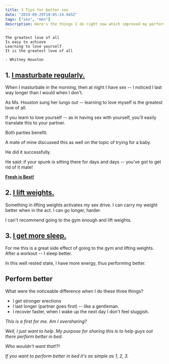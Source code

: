 ```yaml
---
title: 3 Tips for better sex
date: "2019-09-29T10:05:24.945Z"
tags: ["sex", "men"]
description: Here's the things I do right now which improved my performance in the bedroom.
---
```


```
The greatest love of all
Is easy to achieve
Learning to love yourself
It is the greatest love of all

- Whitney Houston
```

## 1. [I masturbate regularly.](https://www.betterhealth.vic.gov.au/health/healthyliving/masturbation)

When I masturbate in the morning, then at night I have sex -- I noticed I last way longer than I would when I don't.

As Ms. Houston sung her lungs out -- learning to love myself is the greatest love of all.

If you learn to love yourself -- as in having sex with yourself, you'll easily translate this to your partner.

Both parties benefit.

A mate of mine discussed this as well on the topic of trying for a baby.

He did it successfully.

He said: if your spunk is sitting there for days and days -- you've got to get rid of it mate!

[**Fresh is Best!**](https://www.ovulationcalculator.com/sperm/)

## 2. [I lift weights.](http://www.executivestyle.com.au/why-training-harder-at-the-gym-equals-better-sex-gjcow9)

Something in lifting weights activates my sex drive. I can carry my weight better when in the act. I can go longer, harder.

I can't recommend going to the gym enough and lift weights.

## 3. [I get more sleep.](https://www.healthline.com/nutrition/10-reasons-why-good-sleep-is-important#section4)

For me this is a great side effect of going to the gym and lifting weights. After a workout -- I sleep better.

In this well rested state, I have more energy, thus performing better.

## Perform better

What were the noticeable difference when I do these three things?

* I get stronger erections
* I last longer (partner goes first) -- like a gentleman.
* I recover faster, when I wake up the next day I don't feel sluggish.

*This is a first for me. Am I oversharing?*

*Well, I just want to help.
My purpose for sharing this is to help guys out there perform better in bed.*

*Who wouldn't want that!?!*

*If you want to perform better in bed it's as simple as 1, 2, 3.*


